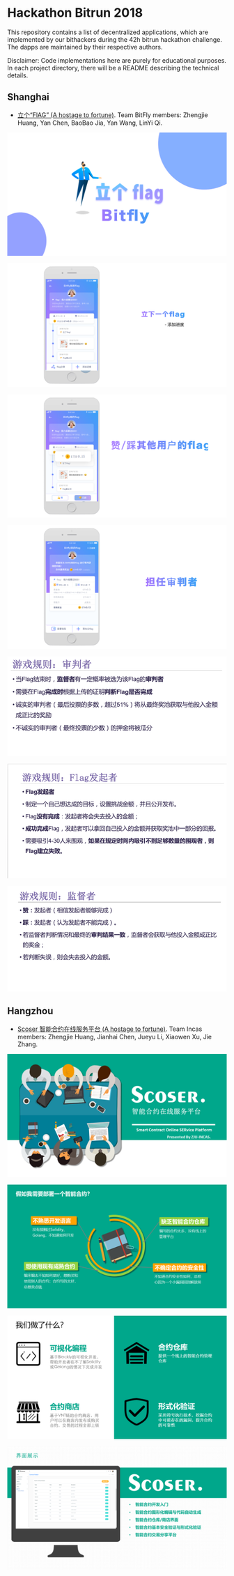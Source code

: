 # Hackathon Bitrun 2018

This repository contains a list of decentralized applications, which are implemented by our bithackers during the 42h bitrun hackathon challenge. The dapps are maintained by their respective authors. 

Disclaimer: Code implementations here are purely for educational purposes. In each project directory, there will be a README describing the technical details.

## Shanghai

- [立个“FlAG” (A hostage to fortune)](https://github.com/AwesomeHuang/Shanghai-Hackthon-BitFly). Team BitFly members: Zhengjie Huang, Yan Chen, BaoBao Jia, Yan Wang, LinYi Qi.

 ![1](./figure/Shanghai/des1.PNG)

 ![1](./figure/Shanghai/des2.PNG)

 ![1](./figure/Shanghai/des3.PNG)
 
 ![1](./figure/Shanghai/des4.PNG)

 ![1](./figure/Shanghai/des5.png)

 ![1](./figure/Shanghai/des6.png)

 ![1](./figure/Shanghai/des7.png)

## Hangzhou

- [Scoser 智能合约在线服务平台 (A hostage to fortune)](https://github.com/AwesomeHuang/Hangzhou-Hackthon-Incas). Team Incas members: Zhengjie Huang, Jianhai Chen, Jueyu Li, Xiaowen Xu, Jie Zhang.

 ![1](./figure/Hangzhou/des1.PNG)

 ![1](./figure/Hangzhou/des2.PNG)

 ![1](./figure/Hangzhou/des3.PNG)
 
 ![1](./figure/Hangzhou/des4.PNG)
